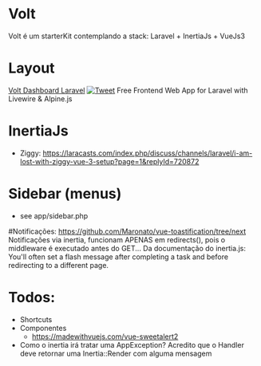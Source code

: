 # Volt
Volt é um starterKit contemplando a stack:  Laravel + InertiaJs + VueJs3
    
# Layout
[Volt Dashboard Laravel](https://volt-laravel-admin-dashboard.updivision.com/dashboard) [![Tweet](https://img.shields.io/twitter/url/http/shields.io.svg?style=social&logo=twitter)](https://twitter.com/intent/tweet?text=Check%20Volt%20Dashboard%20made%20by%20%40Themesberg%20and%20%40UPDIVISION%20%23webdesign%20%23dashboard%20%23laravel%20%23livewire%20%23bootstrap5&amp;url=https%3A%2F%2Fwww.themesberg.com%2Fproduct%2Flaravel%2Fvolt-pro-admin-dashboard-template)
Free Frontend Web App for Laravel with Livewire & Alpine.js

# InertiaJs
- Ziggy: https://laracasts.com/index.php/discuss/channels/laravel/i-am-lost-with-ziggy-vue-3-setup?page=1&replyId=720872

# Sidebar (menus)
- see app/sidebar.php

#Notificações:
https://github.com/Maronato/vue-toastification/tree/next
Notificações via inertia, funcionam APENAS em redirects(), pois o middleware é executado antes do GET...
Da documentação do inertia.js:
You'll often set a flash message after completing a task and before redirecting to a different page.

# Todos:
- Shortcuts
- Componentes
    - https://madewithvuejs.com/vue-sweetalert2
- Como o inertia irá tratar uma AppException? Acredito que o Handler deve retornar uma Inertia::Render com alguma mensagem

